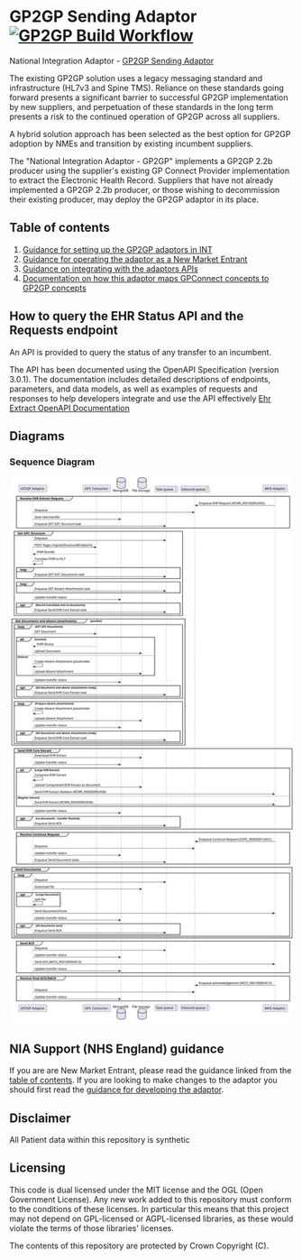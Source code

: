 # GP2GP Sending Adaptor [![GP2GP Build Workflow](https://github.com/NHSDigital/integration-adaptor-gp2gp/actions/workflows/build_workflow.yml/badge.svg)](https://github.com/NHSDigital/integration-adaptor-gp2gp/actions/workflows/build_workflow.yml)

National Integration Adaptor - [GP2GP Sending Adaptor](https://digital.nhs.uk/developer/api-catalogue/gp2gp/gp2gp-sending-adaptor)

The existing GP2GP solution uses a legacy messaging standard and infrastructure (HL7v3 and Spine TMS). Reliance
on these standards going forward presents a significant barrier to successful GP2GP implementation by new suppliers,
and perpetuation of these standards in the long term presents a risk to the continued operation of GP2GP across all
suppliers.

A hybrid solution approach has been selected as the best option for GP2GP adoption by NMEs and transition by existing
incumbent suppliers.

The "National Integration Adaptor - GP2GP" implements a GP2GP 2.2b producer using the supplier's existing GP Connect
Provider implementation to extract the Electronic Health Record. Suppliers that have not already implemented a
GP2GP 2.2b producer, or those wishing to decommission their existing producer, may deploy the GP2GP adaptor in its place.

## Table of contents

1. [Guidance for setting up the GP2GP adaptors in INT](https://github.com/NHSDigital/nia-patient-switching-standard-adaptor/blob/main/getting-started-instructions.md)
1. [Guidance for operating the adaptor as a New Market Entrant](OPERATING.md)
1. [Guidance on integrating with the adaptors APIs](#how-to-query-the-ehr-status-api)
1. [Documentation on how this adaptor maps GPConnect concepts to GP2GP concepts](https://github.com/NHSDigital/patient-switching-adaptors-mapping-documentation)

## How to query the EHR Status API and the Requests endpoint

An API is provided to query the status of any transfer to an incumbent.

The API has been documented using the OpenAPI Specification (version 3.0.1). The documentation includes detailed descriptions of endpoints,
parameters, and data models, as well as examples of requests and responses to help developers integrate and use the API effectively
[Ehr Extract OpenAPI Documentation](gp2gp_adaptor_response_docs.yaml)

## Diagrams

### Sequence Diagram

![Sequence diagram](documentation/sequence/sequence.svg)

## NIA Support (NHS England) guidance

If you are are New Market Entrant, please read the guidance linked from the [table of contents](#table-of-contents).
If you are looking to make changes to the adaptor you should first read the [guidance for developing the adaptor](nhs-england-developer-information.md).

## Disclaimer

All Patient data within this repository is synthetic

## Licensing
This code is dual licensed under the MIT license and the OGL (Open Government License). Any new work added to this repository must conform to the conditions of these licenses. In particular this means that this project may not depend on GPL-licensed or AGPL-licensed libraries, as these would violate the terms of those libraries' licenses.

The contents of this repository are protected by Crown Copyright (C).